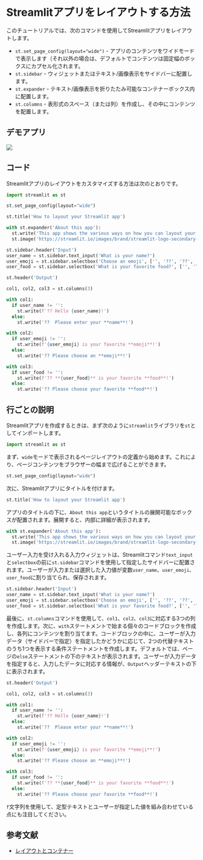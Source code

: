 # Streamlitアプリをレイアウトする方法

このチュートリアルでは、次のコマンドを使用してStreamlitアプリをレイアウトします。

- `st.set_page_config(layout="wide")` - アプリのコンテンツをワイドモードで表示します（それ以外の場合は、デフォルトでコンテンツは固定幅のボックスにカプセル化されます。
- `st.sidebar` - ウィジェットまたはテキスト/画像表示をサイドバーに配置します。
- `st.expander` - テキスト/画像表示を折りたたみ可能なコンテナーボックス内に配置します。
- `st.columns` - 表形式のスペース（または列）を作成し、その中にコンテンツを配置します。

## デモアプリ

[![](https://static.streamlit.io/badges/streamlit_badge_black_white.svg)](https://share.streamlit.io/dataprofessor/streamlit-layout/ "Streamlitアプリ")

## コード

Streamlitアプリのレイアウトをカスタマイズする方法は次のとおりです。

```python
import streamlit as st

st.set_page_config(layout="wide")

st.title('How to layout your Streamlit app')

with st.expander('About this app'):
  st.write('This app shows the various ways on how you can layout your Streamlit app.')
  st.image('https://streamlit.io/images/brand/streamlit-logo-secondary-colormark-darktext.png', width=250)

st.sidebar.header('Input')
user_name = st.sidebar.text_input('What is your name?')
user_emoji = st.sidebar.selectbox('Choose an emoji', ['', '??', '??', '??', '??', '??', '??', '??'])
user_food = st.sidebar.selectbox('What is your favorite food?', ['', 'Tom Yum Kung', 'Burrito', 'Lasagna', 'Hamburger', 'Pizza'])

st.header('Output')

col1, col2, col3 = st.columns(3)

with col1:
  if user_name != '':
    st.write(f'?? Hello {user_name}!')
  else:
    st.write('??  Please enter your **name**!')

with col2:
  if user_emoji != '':
    st.write(f'{user_emoji} is your favorite **emoji**!')
  else:
    st.write('?? Please choose an **emoji**!')

with col3:
  if user_food != '':
    st.write(f'?? **{user_food}** is your favorite **food**!')
  else:
    st.write('?? Please choose your favorite **food**!')
```

## 行ごとの説明

Streamlitアプリを作成するときは、まず次のように`streamlit`ライブラリを`st`としてインポートします。

```python
import streamlit as st
```

まず、`wide`モードで表示されるページレイアウトの定義から始めます。これにより、ページコンテンツをブラウザーの幅まで広げることができます。

```python
st.set_page_config(layout="wide")
```

次に、Streamlitアプリにタイトルを付けます。

```python
st.title('How to layout your Streamlit app')
```

アプリのタイトルの下に、`About this app`というタイトルの展開可能なボックスが配置されます。展開すると、内部に詳細が表示されます。

```python
with st.expander('About this app'):
  st.write('This app shows the various ways on how you can layout your Streamlit app.')
  st.image('https://streamlit.io/images/brand/streamlit-logo-secondary-colormark-darktext.png', width=250)
```

ユーザー入力を受け入れる入力ウィジェットは、Streamlitコマンド`text_input`と`selectbox`の前に`st.sidebar`コマンドを使用して指定したサイドバーに配置されます。ユーザーが入力または選択した入力値が変数`user_name`、`user_emoji`、`user_food`に割り当てられ、保存されます。

```python
st.sidebar.header('Input')
user_name = st.sidebar.text_input('What is your name?')
user_emoji = st.sidebar.selectbox('Choose an emoji', ['', '??', '??', '??', '??', '??', '??', '??'])
user_food = st.sidebar.selectbox('What is your favorite food?', ['', 'Tom Yum Kung', 'Burrito', 'Lasagna', 'Hamburger', 'Pizza'])
```

最後に、`st.columns`コマンドを使用して、`col1`、`col2`、`col3`に対応する3つの列を作成します。次に、`with`ステートメントで始まる個々のコードブロックを作成し、各列にコンテンツを割り当てます。コードブロックの中に、ユーザーが入力データ（サイドバーで指定）を指定したかどうかに応じて、2つの代替テキストのうち1つを表示する条件ステートメントを作成します。デフォルトでは、ページの`else`ステートメントの下のテキストが表示されます。ユーザーが入力データを指定すると、入力したデータに対応する情報が、`Output`ヘッダーテキストの下に表示されます。

```python
st.header('Output')

col1, col2, col3 = st.columns(3)

with col1:
  if user_name != '':
    st.write(f'?? Hello {user_name}!')
  else:
    st.write('??  Please enter your **name**!')

with col2:
  if user_emoji != '':
    st.write(f'{user_emoji} is your favorite **emoji**!')
  else:
    st.write('?? Please choose an **emoji**!')

with col3:
  if user_food != '':
    st.write(f'?? **{user_food}** is your favorite **food**!')
  else:
    st.write('?? Please choose your favorite **food**!')
```

`f`文字列を使用して、定型テキストとユーザーが指定した値を組み合わせている点にも注目してください。

## 参考文献

- [レイアウトとコンテナー](https://docs.streamlit.io/library/api-reference/layout)